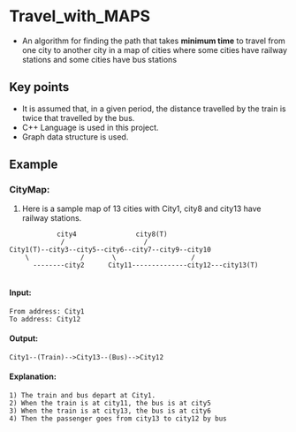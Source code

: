 # Travel_with_MAPS 

* An algorithm for finding the path that takes **minimum time** to travel from one
city to another city in a map of cities where some cities have railway
stations and some cities have bus stations 

## Key points  
* It is assumed that, in a given period, the distance travelled by the train is twice that travelled by the bus.
* C++ Language is used in this project.
* Graph data structure is used.


## Example  
### CityMap:  
1) Here is a sample map of 13 cities with City1, city8 and city13 have railway stations.  
 ```
             city4               city8(T)
              /                    /
 City1(T)--city3--city5--city6--city7--city9--city10
     \             /       \                   /
       --------city2      City11--------------city12---city13(T)
                 
 ```  
#### Input:  
    From address: City1
    To address: City12
#### Output:
    City1--(Train)-->City13--(Bus)-->City12
#### Explanation:
    1) The train and bus depart at City1.
    2) When the train is at city11, the bus is at city5
    3) When the train is at city13, the bus is at city6
    4) Then the passenger goes from city13 to city12 by bus
